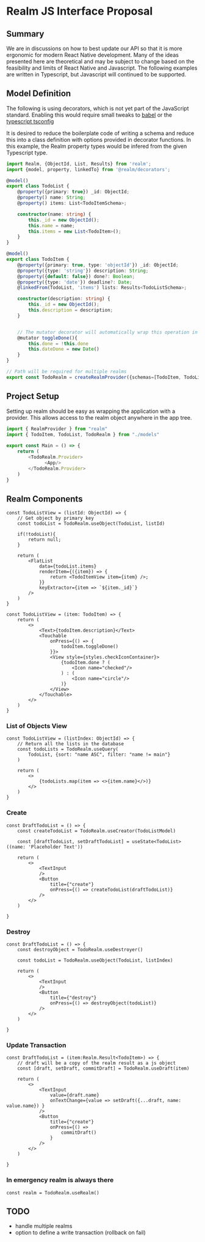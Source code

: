 # Realm JS Interface Proposal

## Summary
We are in discussions on how to best update our API so that it is more ergonomic for modern React Native development.  Many of the ideas presented here are theoretical and may be subject to change based on the feasibility and limits of React Native and Javascript.  The following examples are written in Typescript, but Javascript will continued to be supported.
## Model Definition

The following is using decorators, which is not yet part of the JavaScript standard.  Enabling this would require small tweaks to [babel](https://babeljs.io/docs/en/babel-plugin-proposal-decorators) or the [typescript tsconfig](https://www.typescriptlang.org/docs/handbook/decorators.html)

It is desired to reduce the boilerplate code of writing a schema and reduce this into a class definition with options provided in decorator functions.  In this example, the Realm property types would be infered from the given Typescript type.

```typescript
import Realm, {ObjectId, List, Results} from 'realm';
import {model, property, linkedTo} from '@realm/decorators';

@model()
export class TodoList {
    @property({primary: true}) _id: ObjectId;
    @property() name: String;
    @property() items: List<TodoItemSchema>;

    constructor(name: string) {
        this._id = new ObjectId();
        this.name = name;
        this.items = new List<TodoItem>();
    }
}

@model()
export class TodoItem {
    @property({primary: true, type: 'objectId'}) _id: ObjectId;
    @property({type: 'string'}) description: String;
    @property({default: false}) done?: Boolean;
    @property({type: 'date'}) deadline?: Date;
    @linkedFrom(TodoList, 'items') lists: Results<TodoListSchema>;

    constructor(description: string) {
        this._id = new ObjectId();
        this.description = description;
    }


    // The mutator decorator will automatically wrap this operation in a write transaction
    @mutator toggleDone(){
        this.done = !this.done
        this.dateDone = new Date()
    }
}

// Path will be required for multiple realms
export const TodoRealm = createRealmProvider({schemas=[TodoItem, TodoList], path: "whatever.realm"})
```

## Project Setup

Setting up realm should be easy as wrapping the application with a provider.  This allows access to the realm object anywhere in the app tree.

```typescript
import { RealmProvider } from "realm"
import { TodoItem, TodoList, TodoRealm } from "./models"
  
export const Main = () => {
    return (
        <TodoRealm.Provider>
              <App/>
        </TodoRealm.Provider>
    )
}
```


## Realm Components

```tsx
const TodoListView = (listId: ObjectId) => {
    // Get object by primary key
    const todoList = TodoRealm.useObject(TodoList, listId)

    if(!todoList){
        return null;
    }

    return (
        <FlatList
            data={todoList.items}
            renderItem={({item}) => {
                return <TodoItemView item={item} />;
            }}
            keyExtractor={item => `${item._id}`}
        />
    )
}

const TodoListView = (item: TodoItem) => {
    return (
        <>
            <Text>{todoItem.description}</Text>
            <Touchable
                onPress={() => {
                    todoItem.toggleDone()
                }}>
                <View style={styles.checkIconContainer}>
                    {todoItem.done ? (
                        <Icon name="checked"/>
                    ) : (
                        <Icon name="circle"/>
                    )}
                </View>
            </Touchable>
        </>
    )
}
```

### List of Objects View
```tsx
const TodoListView = (listIndex: ObjectId) => {
    // Return all the lists in the database
    const todoLists = TodoRealm.useQuery(
        TodoList, {sort: "name ASC", filter: "name != main"}
    )

    return (
        <>
            {todoLists.map(item => <>{item.name}</>)}
        </>
    )
}
```

### Create

```tsx
const DraftTodoList = () => {
    const createTodoList = TodoRealm.useCreator(TodoListModel)

    const [draftTodoList, setDraftTodoList] = useState<TodoList>((name: 'Placeholder Text'))

    return (
        <>
            <TextInput
            />
            <Button 
                title={"create"}
                onPress={() => createTodoList(draftTodoList)}
            />
        </>
    )

}
```
### Destroy
```tsx
const DraftTodoList = () => {
    const destroyObject = TodoRealm.useDestroyer()

    const todoList = TodoRealm.useObject(TodoList, listIndex)

    return (
        <>
            <TextInput
            />
            <Button 
                title={"destroy"}
                onPress={() => destroyObject(todoList)}
            />
        </>
    )

}
```

### Update Transaction
```tsx
const DraftTodoList = (item:Realm.Result<TodoItem>) => {
    // draft will be a copy of the realm result as a js object
    const [draft, setDraft, commitDraft] = TodoRealm.useDraft(item)

    return (
        <>
            <TextInput
                value={draft.name}
                onTextChange={value => setDraft({...draft, name: value.name}) }
            />
            <Button 
                title={"create"}
                onPress={() => 
                    commitDraft()
                }
            />
        </>
    )

}
```

### In emergency realm is always there

`const realm = TodoRealm.useRealm()`

## TODO
* handle multiple realms
* option to define a write transaction (rollback on fail)
